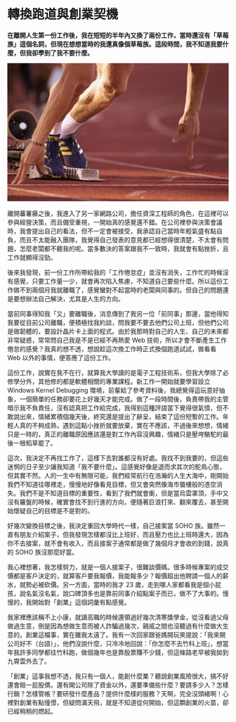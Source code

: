 # 轉換跑道與創業契機

**在離開人生第一份工作後，我在短短的半年內又換了兩份工作，當時還沒有「草莓族」這個名詞，但現在想想當時的我還真像個草莓族。這段時間，我不知道我要什麼，但我卻學到了我不要什麼。**

 <p align="center"><img src="images/A859326A-7DBB-C040-3E86-B17C67D251B1.jpg@700w_0e_1l.jpg" /></p>
    
離開蕃薯藤之後，我進入了另一家網路公司，擔任資深工程師的角色，在這裡可以參與經營決策，而且備受重視，一開始真的感覺還不錯。在公司裡參與決策會議時，我會提出自己的看法，但不一定會被接受，我承認自己當時年輕氣盛有點自負，而且不太能融入團隊，我覺得自己發表的意見都已經想得很清楚，不太會有問題，怎麼老闆都不聽我的呢。當多數決的答案跟我不一致時，我就會有點挫折，且工作就顯得沒勁。

 後來我發現，前一份工作所帶給我的「工作倦怠症」並沒有消失，工作忙的時候沒有感覺，只要工作量一少，就會再次陷入焦慮，不知道自己要些什麼。所以這份工作做不到兩個月我就離職了，感覺蠻對不起當時的老闆與同事的。但自己的問題還是要想辦法自己解決，尤其是人生的方向。

 當前同事得知我「又」要離職後，消息傳到了我另一位「前同事」那邊，當他得知我要從目前公司離職，便積極找我約談，問我要不要去他們公司上班，但他們公司是做韌體的，要設計晶片卡上面的程式。由於我那時對自己的人生、自己的未來都非常疑惑，常常問自己我是不是已經不再熱愛 Web 技術，所以才會不斷產生工作倦怠的感覺？我真的想不透，想說趁這次換工作時正式換個跑道試試，做看看 Web 以外的事情，便答應了這份工作。

 這份工作，說實在我不在行，就算我大學讀的是電子工程技術系，但我大學除了必修學分外，其他修的都是軟體相關的專業課程。新工作一開始就要學習設立 Windows Kernel Debugging 環境，前輩給了參考資料後，我總覺得這玩意好抽象，一個簡單的任務卻要花上好幾天才能完成。做了一段時間後，負責帶我的主管暗示我不負責任，沒有認真把工作給完成，我得到這種評語當下覺得很氣憤，但不敢說出來，情緒累積個幾天後，終究還是提出了辭呈，結束了這份短暫的工作。年輕人真的不夠成熟，遇到這點小挫折就要放棄，實在不應該，不過後來想想，情緒只是一時的，真正的離職原因應該還是對工作內容沒興趣，情緒只是壓垮駱駝的最後一根稻草罷了。

 這次，我決定不再找工作了，這樣下去對誰都沒有好處。我找不到我要的，但這些迷惘的日子至少讓我知道「我不要什麼」。這感覺好像是退而求其次的鴕鳥心態，但其實不然。人的一生中有無限可能，我們經常航行在浩瀚的人生大海中，剛開始我們不知道往哪裡走，慢慢地好像看見目標，但又會突然像海市蜃樓般的憑空消失。我們不是不知道目標的重要性，看到了我們就會衝，但是當烏雲罩頂，手中又沒有羅盤的時候，確實會找不到行進的方向，便隨著巨浪打來、翻來覆去，甚至開始懷疑自己的目標是不是對的。

 好幾次變換目標之後，我決定重回大學時代一樣，自己接案當 SOHO 族。雖然一直有朋友介紹案子，但我發現怎樣都沒比上班好，而且壓力也比上班時還大，因為你不去接案，就不會有收入，而且接案子通常都是做了幾個月才會收的到錢，說真的 SOHO 族沒那麼好當。

 我心裡想著，我怎樣努力，就是一個人接案子，很難談價碼。很多時候專案的成交價都是客戶決定的，就算客戶要我報價，我能報多少？報價超出他聘請一個人的薪水，就勢必被砍價。另一方面，當時的我才 23 歲，走到哪人家都看我是個小屁孩，說名氣沒名氣，說口碑頂多也是靠前同事介紹點案子而已，做不了大事的。慢慢的，我開始對「創業」這個詞彙有點感覺。

 我家裡應該稱不上小康，就讀高職的時候還領過好幾次清寒獎學金，從沒看過父母做過生意，倒是因為想做生意而被人詐騙過幾次，親戚之間也沒聽過有什麼做大生意的。創業這檔事，實在離我太遠了。我有一次回家跟爸媽開玩笑提說：「我來開公司好不（台語）」，他們沒說什麼，只冷冷地回說：「你怎麼不去竹科上班」，想當年我許多同學都往竹科跑，做個幾年也是靠股票賺不少錢，但這條路老早被我拋到九霄雲外去了。

 「創業」這事我想不透，我只有一個人，能創什麼業？聽說創業風險很大，搞不好還會賠一屁股債。還有開公司除了資金以外，還要準備些什麼？要請多少人？怎樣行銷？怎樣管帳？要研發什麼產品？提供什麼樣的服務？天啊，完全沒頭緒啊！心裡對創業有點憧憬，但疑問滿天飛，就是不知道從何開始，但這顆創業的火苗，卻已經稍稍的燃起。